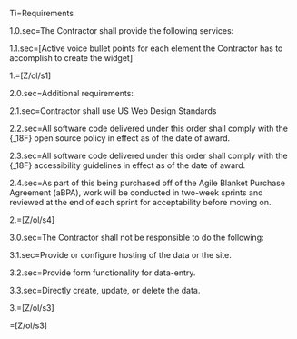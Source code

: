Ti=Requirements

1.0.sec=The Contractor shall provide the following services:

1.1.sec=[Active voice bullet points for each element the Contractor has to accomplish to create the widget]

1.=[Z/ol/s1]

2.0.sec=Additional requirements:

2.1.sec=Contractor shall use US Web Design Standards

2.2.sec=All software code delivered under this order shall comply with the {_18F} open source policy in effect as of the date of award.

2.3.sec=All software code delivered under this order shall comply with the {_18F} accessibility guidelines in effect as of the date of award.

2.4.sec=As part of this being purchased off of the Agile Blanket Purchase Agreement (aBPA), work will be conducted in two-week sprints and reviewed at the end of each sprint for acceptability before moving on.

2.=[Z/ol/s4]

3.0.sec=The Contractor shall not be responsible to do the following:

3.1.sec=Provide or configure hosting of the data or the site.

3.2.sec=Provide form functionality for data-entry.

3.3.sec=Directly create, update, or delete the data.

3.=[Z/ol/s3]

=[Z/ol/s3]
